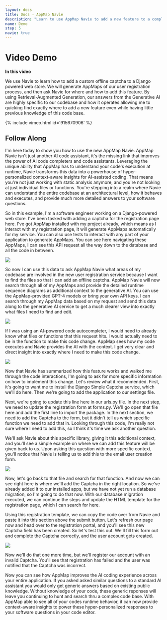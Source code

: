 ```yaml
---
layout: docs
title: Docs - AppMap Navie
description: "Learn to use AppMap Navie to add a new feature to a complex application. AppMap Navie enhances AI code assistance with detailed, context-aware insights."
name: Demo
step: 5
navie: true
---
```


# Video Demo

**In this video**

We use Navie to learn how to add a custom offline captcha to a Django powered web store.  We will generate AppMaps of our user registration process, and then ask Navie for where and how to add this feature. By using Retrieval-Augmented Generation, our answers from the Generative AI are highly specific to our codebase and how it operates allowing me to quicking find exactly where to add a new feature even while having little previous knowledge of this code base. 

{% include vimeo.html id='915670906' %}

## Follow Along

I'm here today to show you how to use the new AppMap Navie. AppMap Navie isn't just another AI code assistant, it's the missing link that improves the power of AI code completers and code assistants. Leveraging the unique ability that AppMap has to understand your code's execution at runtime, Navie transforms this data into a powerhouse of hyper-personalized context-aware insights for AI-assisted coding. That means you're not just working with static analysis anymore, and you're not looking at just individual files or functions. You're stepping into a realm where Navie can understand the entire codebase at an architectural level, how it behaves and executes, and provide much more detailed answers to your software questions.

So in this example, I'm a software engineer working on a Django-powered web store. I've been tasked with adding a captcha for the registration page here. I've got AppMap installed with my project already, which means as I interact with my registration page, it will generate AppMaps automatically for my service. You can also use tests to interact with any part of your application to generate AppMaps. You can see here navigating these AppMaps, I can see this API request all the way down to the database and all the code in between.

<img class="video-screenshot" src="/assets/img/docs/navie-demo-1.webp"/> 

So now I can use this data to ask AppMap Navie what areas of my codebase are involved in the new user registration service because I want to find the files so that I can add an offline captcha. AppMap Navie will now search through all of my AppMaps and provide the detailed runtime sequence diagrams as additional context to the generative AI. You can use the AppMap-provided GPT-4 models or bring your own API keys. I can search through my AppMap data based on my request and send this data along to the generative AI service to get a much clearer view into exactly what files I need to find and edit.

<img class="video-screenshot" src="/assets/img/docs/navie-demo-2.webp"/> 

If I was using an AI-powered code autocompleter, I would need to already know what files or functions that this request hits. I would actually need to be in the function to make this code change. AppMap sees how my code executes and Navie provides the AI with the context. I get very clear and direct insight into exactly where I need to make this code change.

<img class="video-screenshot" src="/assets/img/docs/navie-demo-3.webp"/> 

Now that Navie has summarized how this feature works and walked me through the code interactions, I'm going to ask for more specific information on how to implement this change. Let's review what it recommended. First, it's going to want me to install the Django Simple Captcha service, which we'll do here. Then we're going to add the application to our settings file. 

Next, we're going to update this line here in our urls.py file. In the next step, we need to update the registration form at forms.py. We'll go open that file here and add the first line to import the package. In the next section, we need to add the Captcha to the form, but it didn't tell us which specific function we need to add that in. Looking through this code, I'm really not sure where I need to add this, so I think it's time we ask another question.

We'll ask Navie about this specific library, giving it this additional context, and you'll see a simple example on where we can add this feature will be given back to us. Upon asking this question with more specific context, you'll notice that Navie is telling us to add this to the email user creation form.

<img class="video-screenshot" src="/assets/img/docs/navie-demo-4.webp"/> 

Now, let's go back to that file and search for that function. And now we can see right here is where we'll add the Captcha in the right location. So we've already added it to our installed apps, but we have not yet run a database migration, so I'm going to do that now. With our database migration executed, we can continue the steps and update the HTML template for the registration page, which I can search for here.

Using this registration template, we can copy the code over from Navie and paste it into this section above the submit button. Let's refresh our page now and head over to the registration portal, and you'll see this new Captcha field has been created. So let's test this out. We'll fill this form out and complete the Captcha correctly, and the user account gets created. 

<img class="video-screenshot" src="/assets/img/docs/navie-demo-5.webp"/> 

Now we'll do that one more time, but we'll register our account with an invalid Captcha. You'll see that registration has failed and the user was notified that the Captcha was incorrect.

Now you can see how AppMap improves the AI coding experience across your entire application.  If you asked asked similar questions to a standard AI assistant you would only get generic answers based on existing public knowledge. Without knowledge of your code, these generic reponses will leave you continuing to hunt and search thru a complex code base.  With AppMap able to see all of your codes runtime behavior, it can now provide context-aware insights to power these hyper-personalized responses to your software questions in your code editor.  
